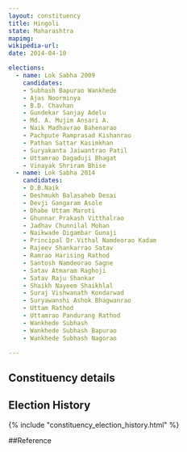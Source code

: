 ```yaml
---
layout: constituency
title: Hingoli
state: Maharashtra
mapimg: 
wikipedia-url: 
date: 2014-04-10

elections: 
  - name: Lok Sabha 2009
    candidates: 
    - Subhash Bapurao Wankhede 
    - Ajas Noorminya 
    - B.D. Chavhan 
    - Gundekar Sanjay Adelu 
    - Md. A. Mujim Ansari A. 
    - Naik Madhavrao Bahenarao 
    - Pachpute Ramprasad Kishanrao 
    - Pathan Sattar Kasimkhan 
    - Suryakanta Jaiwantrao Patil 
    - Uttamrao Dagaduji Bhagat 
    - Vinayak Shriram Bhise  
  - name: Lok Sabha 2014
    candidates: 
    - D.B.Naik 
    - Deshmukh Balasaheb Desai 
    - Devji Gangaram Asole 
    - Dhabe Uttam Maroti 
    - Ghunnar Prakash Vitthalrao 
    - Jadhav Chunnilal Mohan 
    - Naikwade Digambar Gunaji 
    - Principal Dr.Vithal Namdeorao Kadam 
    - Rajeev Shankarrao Satav 
    - Ramrao Harising Rathod 
    - Santosh Namdeorao Sagne 
    - Satav Atmaram Raghoji 
    - Satav Raju Shankar 
    - Shaikh Nayeem Shaikhlal 
    - Suraj Vishwanath Kondarwad 
    - Suryawanshi Ashok Bhagwanrao 
    - Uttam Rathod 
    - Uttamrao Pandurang Rathod 
    - Wankhede Subhash 
    - Wankhede Subhash Bapurao 
    - Wankhede Subhash Nagorao  

---
```


## Constituency details


## Election History
{% include "constituency_election_history.html" %}

##Reference
